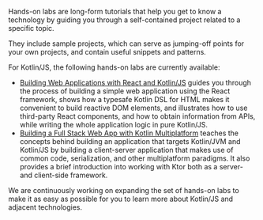 [//]: # (title: Kotlin/JS 动手实践实验室)

Hands-on labs are long-form tutorials that help you get to know a technology by guiding you through 
a self-contained project related to a specific topic. 

They include sample projects, which can serve as jumping-off points for your own projects, and contain useful snippets and patterns.

For Kotlin/JS, the following hands-on labs are currently available:

* [Building Web Applications with React and Kotlin/JS](https://play.kotlinlang.org/hands-on/Building%20Web%20Applications%20with%20React%20and%20Kotlin%20JS/) 
guides you through the process of building a simple web application
 using the React framework, shows how a typesafe Kotlin DSL for HTML makes it convenient to build reactive DOM elements, 
 and illustrates how to use third-party React components, and how to obtain information from APIs, 
 while writing the whole application logic in pure Kotlin/JS.
* [Building a Full Stack Web App with Kotlin Multiplatform](https://play.kotlinlang.org/hands-on/Full%20Stack%20Web%20App%20with%20Kotlin%20Multiplatform/) 
teaches the concepts behind building an application that targets Kotlin/JVM and Kotlin/JS by building a client-server application 
that makes use of common code, serialization, and other multiplatform paradigms. 
It also provides a brief introduction into working with Ktor both as a server- and client-side framework.

We are continuously working on expanding the set of hands-on labs to make it as easy as possible for you to learn more about Kotlin/JS and adjacent technologies.